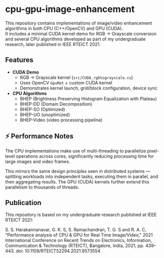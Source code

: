 # cpu-gpu-image-enhancement

This repository contains implementations of image/video enhancement algorithms in both CPU (C++/OpenCV) and GPU (CUDA).  
It includes a minimal CUDA kernel demo for RGB → Grayscale conversion and several CPU algorithms developed as part of my undergraduate research, later published in IEEE RTEICT 2021.

## Features
- **CUDA Demo**
  - RGB → Grayscale kernel (`src/CUDA_rgbtograyscale.cu`)
  - Uses OpenCV `GpuMat` + custom CUDA kernel
  - Demonstrates kernel launch, grid/block configuration, device sync
- **CPU Algorithms**
  - BHEP (Brightness Preserving Histogram Equalization with Plateau)
  - BHEP-DD (Domain Decomposition)
  - BHEP-SO (Optimized)
  - BHEP-UO (unoptimized)
  - BHEP-Video (video processing pipeline)
## ⚡ Performance Notes

The CPU implementations make use of multi-threading to parallelize pixel-level operations across cores, significantly reducing processing time for large images and video frames.

This mirrors the same design principles seen in distributed systems — splitting workloads into independent tasks, executing them in parallel, and then aggregating results. The GPU (CUDA) kernels further extend this parallelism to thousands of threads.

## Publication
This repository is based on my undergraduate research published at IEEE RTEICT 2021:

S. S. Harakannanavar, G. K. S, S. Ramachandran, T. G. S and R. A. C, "Performance analysis of CPU & GPU for Real Time Image/Video," 2021 International Conference on Recent Trends on Electronics, Information, Communication & Technology (RTEICT), Bangalore, India, 2021, pp. 439–443. doi: 10.1109/RTEICT52294.2021.9573554
